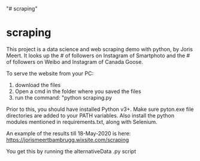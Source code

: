 "# scraping" 
# scraping

This project is a data science and web scraping demo with python, by Joris Meert.
It looks up the # of followers on Instagram of Smartphoto and the # of followers on Weibo and Instagram of Canada Goose.

To serve the website from your PC: 
1. download the files
2. Open a cmd in the folder where you saved the files
3. run the command: "python scraping.py

Prior to this, you should have installed Python v3+. Make sure pyton.exe file directories are added to your PATH variables. Also install the python modules mentioned in requirements.txt, along with Selenium.

An example of the results till 18-May-2020 is here:
https://jorismeertbambrugg.wixsite.com/scraping

You get this by running the alternativeData .py script
